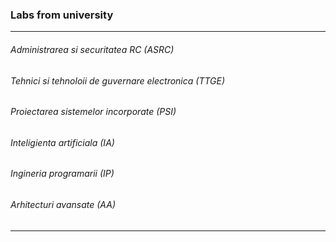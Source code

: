 ### Labs from university

***

###### Administrarea si securitatea RC (ASRC)

###### Tehnici si tehnoloii de guvernare electronica (TTGE)

###### Proiectarea sistemelor incorporate (PSI)

###### Inteligienta artificiala (IA)

###### Ingineria programarii (IP)

###### Arhitecturi avansate (AA)

***